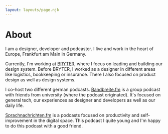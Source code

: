 ```yaml
---
layout: layouts/page.njk
---
```


# About

I am a designer, developer and podcaster. I live and work in the heart of Europe, Frankfurt am Main in Germany.

Currently, I'm working at [BRYTER](https://bryter.io), where I focus on leading and building our design system. Before BRYTER, I worked as a designer in different areas like logistics, bookkeeping or insurance. There I also focused on product design as well as design systems.

I co-host two different german podcasts. [Bandbreite.fm](https://bandbreite.fm) is a group podcast with friends from university (where the podcast originated). It's focused on general tech, our experiences as designer and developers as well as our daily life.

[Sprachnachrichten.fm](https://sprachnachrichten.fm) is a podcasts focused on productivity and self-improvement in the digital space. This podcast I quite young and I'm happy to do this podcast with a good friend.
